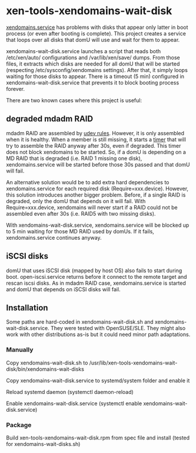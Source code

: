 # xen-tools-xendomains-wait-disk

[xendomains.service](https://github.com/mirage/xen/blob/master/tools/hotplug/Linux/systemd/xendomains.service.in) has problems
with disks that appear only latter in boot process (or even after booting is complete). This project creates a service that
loops over all disks that domU will use and wait for them to appear.

xendomains-wait-disk.service launches a script that reads both /etc/xen/auto/ configurations and /var/lib/xen/save/ dumps.
From those files, it extracts which disks are needed for all domU that will be started (respecting /etc/sysconfig/xendomains
settings). After that, it simply loops waiting for those disks to appear. There is a timeout (5 min) configured in
xendomains-wait-disk.service that prevents it to block booting process forever.

There are two known cases where this project is useful:

## degraded mdadm RAID

mdadm RAID are assembled by [udev rules](https://github.com/neilbrown/mdadm/blob/master/udev-md-raid-assembly.rules). 
However, it is only assembled when it is healthy. When a member is still missing, it starts a [timer](https://github.com/neilbrown/mdadm/blob/master/systemd/mdadm-last-resort%40.timer) that will try to assemble the RAID anyway after 30s, even if degraded. This timer does not block xendomains to be started. So, if a domU is depending on a MD RAID that is degraded (i.e. RAID 1 missing one disk), xendomains.service will be started before those 30s passed and that domU will fail.

An alternative solution would be to add extra hard dependencies to xendomains.service for each required disk (Require=xxx.device). However, this solution introduces another bigger problem. Before, if a single RAID is degraded, only the domU that depends on it will fail. With Require=xxx.device, xendomains will never start if
a RAID could not be assembled even after 30s (i.e. RAID5 with two missing disks).

With xendomains-wait-disk.service, xendomains.service will be blocked up to 5 min waiting for those MD RAID used by domUs. If it fails, xendomains.service
continues anyway.

## iSCSI disks

domU that uses iSCSI disk (mapped by host OS) also fails to start during boot. open-iscsi.service returns before it connect to the remote target and rescan
iscsi disks. As in mdadm RAID case, xendomains.service is started and domU that depends on iSCSI disks will fail.

## Installation

Some paths are hard-coded in xendomains-wait-disk.sh and xendomains-wait-disk.service. They were tested with
OpenSUSE/SLE. They might also work with other distributions as-is but it could need minor path adaptations.

### Manually

 Copy xendomains-wait-disk.sh to /usr/lib/xen-tools-xendomains-wait-disk/bin/xendomains-wait-disks

 Copy xendomains-wait-disk.service to systemd/system folder and enable it

 Reload systemd daemon (systemctl daemon-reload)

 Enable xendomains-wait-disk.service (systemctl enable xendomains-wait-disk.service)

### Package

 Build xen-tools-xendomains-wait-disk.rpm from spec file and install (tested for xendomains-wait-disks.sh)
